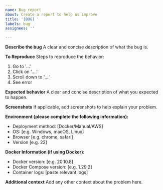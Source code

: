 ```yaml
---
name: Bug report
about: Create a report to help us improve
title: '[BUG] '
labels: bug
assignees: ''

---
```


**Describe the bug**
A clear and concise description of what the bug is.

**To Reproduce**
Steps to reproduce the behavior:
1. Go to '...'
2. Click on '....'
3. Scroll down to '....'
4. See error

**Expected behavior**
A clear and concise description of what you expected to happen.

**Screenshots**
If applicable, add screenshots to help explain your problem.

**Environment (please complete the following information):**
- Deployment method: [Docker/Manual/AWS]
- OS: [e.g. Windows, macOS, Linux]
- Browser [e.g. chrome, safari]
- Version [e.g. 22]

**Docker Information (if using Docker):**
- Docker version: [e.g. 20.10.8]
- Docker Compose version: [e.g. 1.29.2]
- Container logs: [paste relevant logs]

**Additional context**
Add any other context about the problem here. 